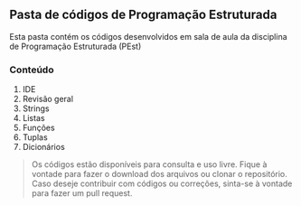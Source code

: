 ## Pasta de códigos de Programação Estruturada
Esta pasta contém os códigos desenvolvidos em sala de aula da disciplina de Programação Estruturada (PEst)

### Conteúdo
1. IDE
2. Revisão geral
3. Strings
4. Listas
5. Funções
6. Tuplas
7. Dicionários

> Os códigos estão disponíveis para consulta e uso livre. Fique à vontade para fazer o download dos arquivos ou clonar o repositório. Caso deseje contribuir com códigos ou correções, sinta-se à vontade para fazer um pull request.